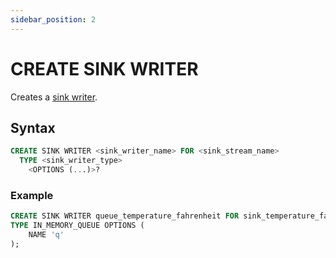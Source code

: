 ```yaml
---
sidebar_position: 2
---
```


# CREATE SINK WRITER

Creates a [sink writer](/learn-springql/pipeline/sink-writer).

## Syntax

```sql title="Syntax"
CREATE SINK WRITER <sink_writer_name> FOR <sink_stream_name>
  TYPE <sink_writer_type>
    <OPTIONS (...)>?
```

### Example

```sql title="Example"
CREATE SINK WRITER queue_temperature_fahrenheit FOR sink_temperature_fahrenheit
TYPE IN_MEMORY_QUEUE OPTIONS (
    NAME 'q'
);
```
